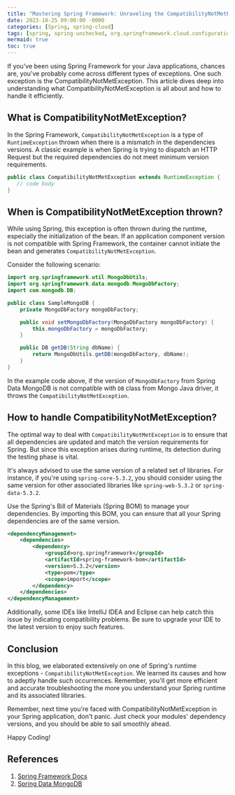```yaml
---
title: "Mastering Spring Framework: Unraveling the CompatibilityNotMetException"
date: 2023-10-25 09:00:00 -0000
categories: [Spring, spring-cloud]
tags: [spring, spring-unchecked, org.springframework.cloud.configuration]
mermaid: true
toc: true
---
```


If you've been using Spring Framework for your Java applications, chances are, you've probably come across different types of exceptions. One such exception is the CompatibilityNotMetException. This article dives deep into understanding what CompatibilityNotMetException is all about and how to handle it efficiently.

## What is CompatibilityNotMetException?
In the Spring Framework, `CompatibilityNotMetException` is a type of `RuntimeException` thrown when there is a mismatch in the dependencies versions. A classic example is when Spring is trying to dispatch an HTTP Request but the required dependencies do not meet minimum version requirements.

```java
public class CompatibilityNotMetException extends RuntimeException {
   // code body
}
```

## When is CompatibilityNotMetException thrown?
While using Spring, this exception is often thrown during the runtime, especially the initialization of the bean. If an application component version is not compatible with Spring Framework, the container cannot initiate the bean and generates `CompatibilityNotMetException`.

Consider the following scenario:

```java
import org.springframework.util.MongoDbUtils;
import org.springframework.data.mongodb.MongoDbFactory;
import com.mongodb.DB;

public class SampleMongoDB {
    private MongoDbFactory mongoDbFactory;

    public void setMongoDbFactory(MongoDbFactory mongoDbFactory) {
        this.mongoDbFactory = mongoDbFactory;
    }

    public DB getDB(String dbName) {
        return MongoDbUtils.getDB(mongoDbFactory, dbName);
    }
}
```

In the example code above, if the version of `MongoDbFactory` from Spring Data MongoDB is not compatible with `DB` class from Mongo Java driver, it throws the `CompatibilityNotMetException`.

## How to handle CompatibilityNotMetException?
The optimal way to deal with `CompatibilityNotMetException` is to ensure that all dependencies are updated and match the version requirements for Spring. But since this exception arises during runtime, its detection during the testing phase is vital. 

It's always advised to use the same version of a related set of libraries. For instance, if you're using `spring-core-5.3.2`, you should consider using the same version for other associated libraries like `spring-web-5.3.2` or `spring-data-5.3.2`.

Use the Spring's Bill of Materials (Spring BOM) to manage your dependencies. By importing this BOM, you can ensure that all your Spring dependencies are of the same version.

```xml
<dependencyManagement>
    <dependencies>
        <dependency>
            <groupId>org.springframework</groupId>
            <artifactId>spring-framework-bom</artifactId>
            <version>5.3.2</version>
            <type>pom</type>
            <scope>import</scope>
        </dependency>
    </dependencies>
</dependencyManagement>
```

Additionally, some IDEs like IntelliJ IDEA and Eclipse can help catch this issue by indicating compatibility problems. Be sure to upgrade your IDE to the latest version to enjoy such features.

## Conclusion 
In this blog, we elaborated extensively on one of Spring's runtime exceptions - `CompatibilityNotMetException`. We learned its causes and how to adeptly handle such occurrences. Remember, you'll get more efficient and accurate troubleshooting the more you understand your Spring runtime and its associated libraries. 

Remember, next time you're faced with CompatibilityNotMetException in your Spring application, don't panic. Just check your modules' dependency versions, and you should be able to sail smoothly ahead.

Happy Coding!

## References
1. [Spring Framework Docs](https://docs.spring.io/spring/docs/current/spring-framework-reference/htmlsingle/)
2. [Spring Data MongoDB](https://docs.spring.io/spring-data/mongodb/docs/current/reference/html/)
